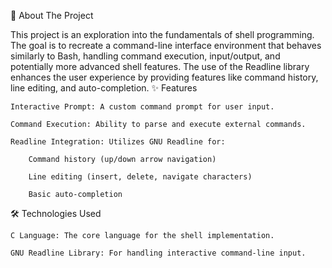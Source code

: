 🚀 About The Project

This project is an exploration into the fundamentals of shell programming. The goal is to recreate a command-line interface environment that behaves similarly to Bash, handling command execution, input/output, and potentially more advanced shell features. The use of the Readline library enhances the user experience by providing features like command history, line editing, and auto-completion.
✨ Features

    Interactive Prompt: A custom command prompt for user input.

    Command Execution: Ability to parse and execute external commands.

    Readline Integration: Utilizes GNU Readline for:

        Command history (up/down arrow navigation)

        Line editing (insert, delete, navigate characters)

        Basic auto-completion

🛠️ Technologies Used

    C Language: The core language for the shell implementation.

    GNU Readline Library: For handling interactive command-line input.

